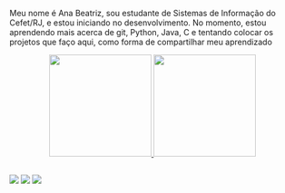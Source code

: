 Meu nome é Ana Beatriz, sou estudante de Sistemas de Informação do Cefet/RJ, e estou iniciando no desenvolvimento. No momento, estou aprendendo mais acerca de git, Python, Java, C e tentando colocar os projetos que faço aqui, como forma de compartilhar meu aprendizado


<div align="center">
  <a href="https://github.com/Ana-beatriz2">
  <img height="180em" src="https://github-readme-stats.vercel.app/api?username=Ana-beatriz2&show_icons=true&theme=dracula&include_all_commits=true&count_private=true"/>
  <img height="180em" src="https://github-readme-stats.vercel.app/api/top-langs/?username=Ana-beatriz2&layout=compact&langs_count=7&theme=dracula"/>
</div>

  ##
  
  <div> 
  <a href="https://www.instagram.com/invites/contact/?i=1t1l1zqdez633" target="_blank"><img src="https://img.shields.io/badge/-Instagram-%23E4405F?style=for-the-badge&logo=instagram&logoColor=white" target="_blank"></a>
  <a href = "caldas.ana9@gmail.com"><img src="https://img.shields.io/badge/-Gmail-%23333?style=for-the-badge&logo=gmail&logoColor=white" target="_blank"></a>
  <a href="https://www.linkedin.com/in/ana-caldas-00010520a" target="_blank"><img src="https://img.shields.io/badge/-LinkedIn-%230077B5?style=for-the-badge&logo=linkedin&logoColor=white" target="_blank"></a> 
 
</div>
